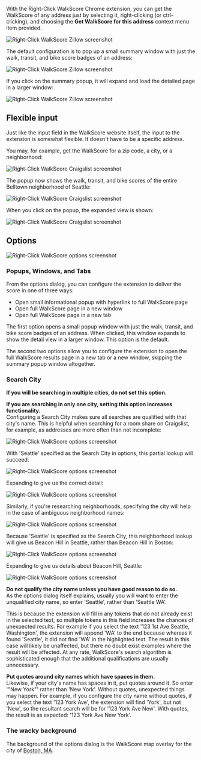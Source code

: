 With the Right-Click WalkScore Chrome extension, you can get the WalkScore of any address just by selecting it, right-clicking (or ctrl-clicking), and choosing the <b>Get WalkScore for this address</b> context menu item provided.

![Right-Click WalkScore Zillow screenshot](https://raw.github.com/sarahhagstrom/chrome-walkscore/master/docs/Zillowrightclick.png)

The default configuration is to pop up a small summary window with just the walk, transit, and bike score badges of an address:

![Right-Click WalkScore Zillow screenshot](https://raw.github.com/sarahhagstrom/chrome-walkscore/master/docs/Zillowresult.png)

If you click on the summary popup, it will expand and load the detailed page in a larger window:

![Right-Click WalkScore Zillow screenshot](https://raw.github.com/sarahhagstrom/chrome-walkscore/master/docs/Zillowresultexpand.png)

## Flexible input

Just like the input field in the WalkScore website itself, the input to the extension is somewhat flexible. It doesn't have to be a specific address.

You may, for example, get the WalkScore for a zip code, a city, or a neighborhood:

![Right-Click WalkScore Craigslist screenshot](https://raw.github.com/sarahhagstrom/chrome-walkscore/master/docs/CLrightclick.png)

The popup now shows the walk, transit, and bike scores of the entire Belltown neighborhood of Seattle:

![Right-Click WalkScore Craigslist screenshot](https://raw.github.com/sarahhagstrom/chrome-walkscore/master/docs/CLresult.png)

When you click on the popup, the expanded view is shown:

![Right-Click WalkScore Craigslist screenshot](https://raw.github.com/sarahhagstrom/chrome-walkscore/master/docs/CLresultexpand.png)

## Options
![Right-Click WalkScore options screenshot](https://raw.github.com/sarahhagstrom/chrome-walkscore/master/docs/options.png)

### Popups, Windows, and Tabs
From the options dialog, you can configure the extension to deliver the score in one of three ways:

<ul>
<li>Open small informational popup with hyperlink to full WalkScore page</li>
<li>Open full WalkScore page in a new window</li>
<li>Open full WalkScore page in a new tab</li>
</ul>

The first option opens a small popup window with just the walk, transit, and bike score badges of an address. When clicked, this window expands to show the detail view in a larger window. This option is the default.

The second two options allow you to configure the extension to open the full WalkScore results page in a new tab or a new window, skipping the summary popup window altogether.

### Search City
<b>If you will be searching in multiple cities, do not set this option.</b>

<b>If you are searching in only one city, setting this option increases functionality.</b><br>
Configuring a Search City makes sure all searches are qualified with that city's name. This is helpful when searching for a room share on Craigslist, for example, as addresses are more often than not incomplete:

![Right-Click WalkScore options screenshot](https://raw.github.com/sarahhagstrom/chrome-walkscore/master/docs/CLPartialrightclick.png)

With 'Seattle' specified as the Search City in options, this partial lookup will succeed:

![Right-Click WalkScore options screenshot](https://raw.github.com/sarahhagstrom/chrome-walkscore/master/docs/CLPartialresult.png)

Expanding to give us the correct detail:

![Right-Click WalkScore options screenshot](https://raw.github.com/sarahhagstrom/chrome-walkscore/master/docs/CLPartialresultexpand.png)

Similarly, if you're researching neighborhoods, specifying the city will help in the case of ambiguous neighborhood names:

![Right-Click WalkScore options screenshot](https://raw.github.com/sarahhagstrom/chrome-walkscore/master/docs/CLNeighborhoodrightclick.png)

Because 'Seattle' is specified as the Search City, this neighborhood lookup will give us Beacon Hill in Seattle, rather than Beacon Hill in Boston:

![Right-Click WalkScore options screenshot](https://raw.github.com/sarahhagstrom/chrome-walkscore/master/docs/CLNeighborhoodresult.png)

Expanding to give us details about Beacon Hill, Seattle:

![Right-Click WalkScore options screenshot](https://raw.github.com/sarahhagstrom/chrome-walkscore/master/docs/CLNeighborhoodresultexpand.png)

<b>Do not qualify the city name unless you have good reason to do so.</b><br>
As the options dialog itself explains, usually you will want to enter the unqualified city name, so enter 'Seattle', rather than 'Seattle WA'.

This is because the extension will fill in any tokens that do not already exist in the selected text, so multiple tokens in this field increases the chances of unexpected results. For example if you select the text '123 1st Ave Seattle, Washington', the extension will append 'WA' to the end because whereas it found 'Seattle', it did not find 'WA' in the highlighted text. The result in this case will likely be unaffected, but there no doubt exist examples where the result will be affected. At any rate, WalkScore's search algorithm is sophisticated enough that the additional qualifications are usually unnecessary.

<b>Put quotes around city names which have spaces in them.</b><br>
Likewise, if your city's name has spaces in it, put quotes around it. So enter '"New York"' rather than 'New York'. Without quotes, unexpected things may happen. For example, if you configure the city name without quotes, if you select the text '123 York Ave', the extension will find 'York', but not 'New', so the resultant search will be for '123 York Ave New'. With quotes, the result is as expected: '123 York Ave New York'.

### The wacky background
The background of the options dialog is the WalkScore map overlay for the city of <a href="http://www.walkscore.com/MA/Boston" target="_blank">Boston, MA</a>.
